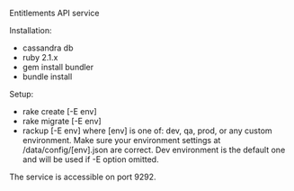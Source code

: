 
Entitlements API service

Installation:
- cassandra db
- ruby 2.1.x
- gem install bundler
- bundle install

Setup:
- rake create [-E env]
- rake migrate [-E env]
- rackup [-E env]
where [env] is one of: dev, qa, prod, or any custom environment.
Make sure your environment settings at /data/config/[env].json are correct.
Dev environment is the default one and will be used if -E option omitted.

The service is accessible on port 9292.